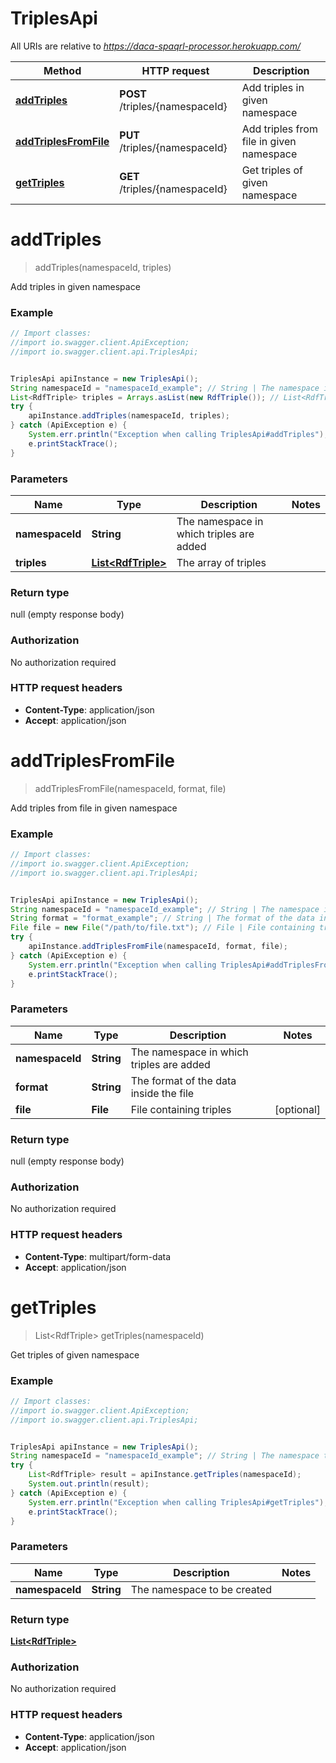 # TriplesApi

All URIs are relative to *https://daca-spaqrl-processor.herokuapp.com/*

Method | HTTP request | Description
------------- | ------------- | -------------
[**addTriples**](TriplesApi.md#addTriples) | **POST** /triples/{namespaceId} | Add triples in given namespace
[**addTriplesFromFile**](TriplesApi.md#addTriplesFromFile) | **PUT** /triples/{namespaceId} | Add triples from file in given namespace
[**getTriples**](TriplesApi.md#getTriples) | **GET** /triples/{namespaceId} | Get triples of given namespace


<a name="addTriples"></a>
# **addTriples**
> addTriples(namespaceId, triples)

Add triples in given namespace



### Example
```java
// Import classes:
//import io.swagger.client.ApiException;
//import io.swagger.client.api.TriplesApi;


TriplesApi apiInstance = new TriplesApi();
String namespaceId = "namespaceId_example"; // String | The namespace in which triples are added
List<RdfTriple> triples = Arrays.asList(new RdfTriple()); // List<RdfTriple> | The array of triples
try {
    apiInstance.addTriples(namespaceId, triples);
} catch (ApiException e) {
    System.err.println("Exception when calling TriplesApi#addTriples");
    e.printStackTrace();
}
```

### Parameters

Name | Type | Description  | Notes
------------- | ------------- | ------------- | -------------
 **namespaceId** | **String**| The namespace in which triples are added |
 **triples** | [**List&lt;RdfTriple&gt;**](RdfTriple.md)| The array of triples |

### Return type

null (empty response body)

### Authorization

No authorization required

### HTTP request headers

 - **Content-Type**: application/json
 - **Accept**: application/json

<a name="addTriplesFromFile"></a>
# **addTriplesFromFile**
> addTriplesFromFile(namespaceId, format, file)

Add triples from file in given namespace



### Example
```java
// Import classes:
//import io.swagger.client.ApiException;
//import io.swagger.client.api.TriplesApi;


TriplesApi apiInstance = new TriplesApi();
String namespaceId = "namespaceId_example"; // String | The namespace in which triples are added
String format = "format_example"; // String | The format of the data inside the file
File file = new File("/path/to/file.txt"); // File | File containing triples
try {
    apiInstance.addTriplesFromFile(namespaceId, format, file);
} catch (ApiException e) {
    System.err.println("Exception when calling TriplesApi#addTriplesFromFile");
    e.printStackTrace();
}
```

### Parameters

Name | Type | Description  | Notes
------------- | ------------- | ------------- | -------------
 **namespaceId** | **String**| The namespace in which triples are added |
 **format** | **String**| The format of the data inside the file |
 **file** | **File**| File containing triples | [optional]

### Return type

null (empty response body)

### Authorization

No authorization required

### HTTP request headers

 - **Content-Type**: multipart/form-data
 - **Accept**: application/json

<a name="getTriples"></a>
# **getTriples**
> List&lt;RdfTriple&gt; getTriples(namespaceId)

Get triples of given namespace



### Example
```java
// Import classes:
//import io.swagger.client.ApiException;
//import io.swagger.client.api.TriplesApi;


TriplesApi apiInstance = new TriplesApi();
String namespaceId = "namespaceId_example"; // String | The namespace to be created
try {
    List<RdfTriple> result = apiInstance.getTriples(namespaceId);
    System.out.println(result);
} catch (ApiException e) {
    System.err.println("Exception when calling TriplesApi#getTriples");
    e.printStackTrace();
}
```

### Parameters

Name | Type | Description  | Notes
------------- | ------------- | ------------- | -------------
 **namespaceId** | **String**| The namespace to be created |

### Return type

[**List&lt;RdfTriple&gt;**](RdfTriple.md)

### Authorization

No authorization required

### HTTP request headers

 - **Content-Type**: application/json
 - **Accept**: application/json

